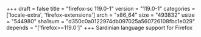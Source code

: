 +++
draft = false
title = "firefox-sc 119.0-1"
version = "119.0-1"
categories = ['locale-extra', 'firefox-extensions']
arch = "x86_64"
size = "493832"
usize = "544980"
sha1sum = "d350c0a0122974db097025a560726108fbc1e029"
depends = "['firefox>=119.0']"
+++
Sardinian language support for Firefox
